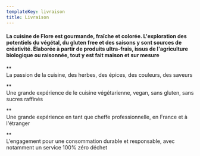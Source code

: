 ```yaml
---
templateKey: livraison
title: Livraison
---
```

#### La cuisine de Flore est gourmande, fraîche et colorée. L'exploration des potentiels du végétal, du gluten free et des saisons y sont sources de créativité. Élaborée à partir de produits ultra-frais, issus de l'agriculture biologique ou raisonnée, tout y est fait maison et sur mesure

\*\*\
La passion de la cuisine, des herbes, des épices, des couleurs, des saveurs

\*\*\
Une grande expérience de le cuisine végétarienne, vegan, sans gluten, sans sucres raffinés

\*\*\
Une grande expérience en tant que cheffe professionnelle, en France et à l'étranger

\*\*\
L’engagement pour une consommation durable et responsable, avec notamment un service 100% zéro déchet
